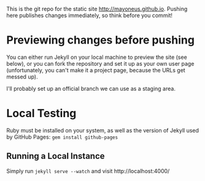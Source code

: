 This is the git repo for the static site http://mayoneus.github.io. Pushing here
publishes changes immediately, so think before you commit!

Previewing changes before pushing
=================================
You can either run Jekyll on your local machine to preview the site (see below), or
you can fork the repository and set it up as your own user page (unfortunately, you
can't make it a project page, because the URLs get messed up). 

I'll probably set up an official branch we can use as a staging area.

Local Testing
=============
Ruby must be installed on your system, as well as the version of Jekyll used by GitHub Pages: `gem install github-pages`

Running a Local Instance
------------------------
Simply run `jekyll serve --watch` and visit http://localhost:4000/
